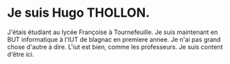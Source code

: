 # Je suis Hugo THOLLON.

J'étais étudiant au lycée Françoise à Tournefeuille. Je suis maintenant en BUT informatique à l'IUT de blagnac en premiere annee.
Je n'ai pas grand chose d'autre à dire. L'iut est bien, comme les professeurs. Je suis content d'être ici.
